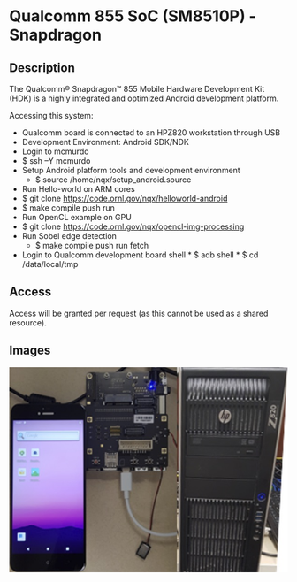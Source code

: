 # Qualcomm 855 SoC (SM8510P) - Snapdragon

## Description

The Qualcomm® Snapdragon™ 855 Mobile Hardware Development Kit (HDK) is a highly integrated and optimized Android development platform.

Accessing this system:

*  Qualcomm board is connected to an HPZ820 workstation  through USB 
*  Development Environment: Android SDK/NDK
*  Login to mcmurdo
  *  $ ssh –Y mcmurdo
* Setup Android platform tools and development environment
  *  $ source /home/nqx/setup_android.source
*  Run Hello-world on ARM cores 
  * $ git clone https://code.ornl.gov/nqx/helloworld-android 
  * $ make  compile  push  run
*  Run OpenCL example on GPU
  * $ git clone https://code.ornl.gov/nqx/opencl-img-processing 
  * Run Sobel edge detection
    * 	$ make  compile  push  run  fetch
  *  Login to Qualcomm development board shell
    * $ adb shell 
    * $ cd /data/local/tmp

## Access

Access will be granted per request (as this cannot be used as a shared
resource).  

## Images

![Laboratory Setup](images/snapdragon1.jpg "Laboratory Setup")
